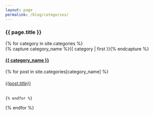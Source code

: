 ```yaml
---
layout: page
permalink: /blog/categories/
---
```



<h3>  {{ page.title }} </h3>

<div id="categories">
{% for category in site.categories %}
  <div class="category-box" >
    {% capture category_name %}{{ category | first }}{% endcapture %}
    <div id="#{{ category_name | slugize }}"></div>
    <h4 class="category-head"><a href="{{ site.url }}/blog/categories/{{ category_name }}">{{ category_name }}</a></h4>
    <a name="{{ category_name | slugize }}"></a>
     {% for post in site.categories[category_name] %}
    <article class="center">
      <h6 ><a href="{{ site.url }}{{ post.url }}">{{post.title}}</a></h6>
    </article>


    {% endfor %}

  </div>
{% endfor %}
</div>


